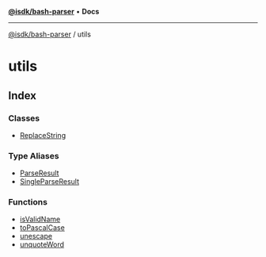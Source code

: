 [**@isdk/bash-parser**](../../README.md) • **Docs**

***

[@isdk/bash-parser](../../globals.md) / utils

# utils

## Index

### Classes

- [ReplaceString](classes/ReplaceString.md)

### Type Aliases

- [ParseResult](type-aliases/ParseResult.md)
- [SingleParseResult](type-aliases/SingleParseResult.md)

### Functions

- [isValidName](functions/isValidName.md)
- [toPascalCase](functions/toPascalCase.md)
- [unescape](functions/unescape.md)
- [unquoteWord](functions/unquoteWord.md)
